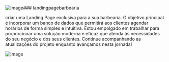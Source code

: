 ![image](https://github.com/joaovpinheirop/landingpagebarbearia/assets/56880604/ec8b1632-d4f0-4f8a-967a-ff1f4321970f)### landingpagebarbearia

criar uma Landing Page exclusiva para a sua barbearia. O objetivo principal é incorporar um banco de dados que permitirá aos clientes agendar horários de forma simples e intuitiva. Estou empolgado em trabalhar para proporcionar uma solução moderna e eficaz que atenda às necessidades do seu negócio e dos seus clientes. Continue acompanhando as atualizações do projeto enquanto avançamos nesta jornada!

![image](https://github.com/joaovpinheirop/landingpagebarbearia/assets/56880604/3ab6189e-0c2e-455e-9510-ed1363975fb3)
